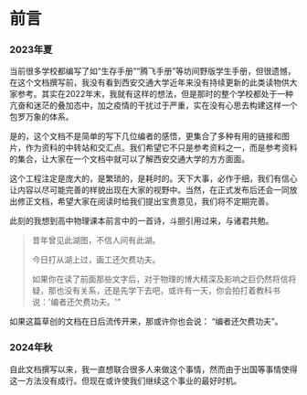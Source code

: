 # 前言

### 2023年夏

当前很多学校都编写了如“生存手册”“腾飞手册”等坊间野版学生手册，但很遗憾，在这个文档撰写前，我没有看到西安交通大学近年来没有持续更新的此类读物供大家参考。其实在2022年末，我就有这样的想法，但是那时的整个学校都处于一种亢奋和迷茫的叠加态中，加之疫情的干扰过于严重，实在没有心思去构建这样一个包罗万象的体系。

是的，这个文档不是简单的写下几位编者的感悟，更集合了多种有用的链接和图片，作为资料的中转站和交汇点。我们希望它不只是参考资料之一，而是参考资料的集合，让大家在一个文档中就可以了解西安交通大学的方方面面。

这个工程注定是庞大的，是繁琐的，是耗时的。天下大事，必作于细，我们有信心让内容以尽可能完善的样貌出现在大家的视野中。当然，在正式发布后还会一同放出修正文档，希望大家在阅读时给我们提出宝贵意见，我们将不定期完善。

此刻的我想到高中物理课本前言中的一首诗，斗胆引用过来，与诸君共勉。

> 昔年曾见此湖图，不信人间有此湖。
>
> 今日打从湖上过，画工还欠费功夫。
>
> 如果你在读了前面那些文字后，对于物理的博大精深及影响之巨仍然将信将疑，那也没有关系，还是先学下去吧，或许有一天，你会拍打着教科书说：'编者还欠费功夫。'”

如果这篇草创的文档在日后流传开来，那或许你也会说： “编者还欠费功夫”。



### 2024年秋

自此文档撰写以来，我一直想联合很多人来做这个事情，然而由于出国等事情使得这一方法没有成行。但现在或许使我们继续这个事业的最好时机。

